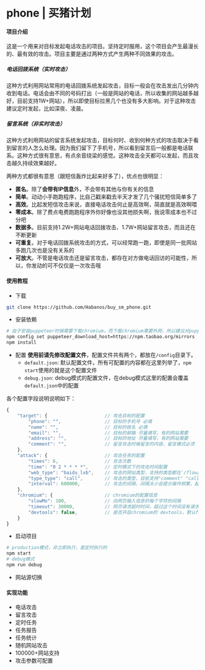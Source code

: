 # phone | 买猪计划

#### 项目介绍


这是一个用来对目标发起电话攻击的项目。坚持定时服用，这个项目会产生最漫长的、最有效的攻击。项目主要是通过两种方式产生两种不同效果的攻击。

##### 电话回拨系统（实时攻击）
这种方式利用网站常用的电话回拨系统发起攻击，目标一般会在攻击发出几分钟内收到电话。电话会由不同的号码打出（一般是网站的电话，所以收集的网站越多越好，目前支持1W+网站），所以即使目标拉黑几个也没有多大影响。对于这种攻击建议定时发起，比如深夜、凌晨。

##### 留言系统（非实时攻击）
这种方式利用网站的留言系统发起攻击，目标何时、收到何种方式的攻击取决于看到留言的人怎么处理。因为我们留下了手机号，所以看到留言后一般都是电话联系。这种方式很有意思，有点余音绕梁的感觉。这种攻击全天都可以发起，而且攻击越久持续效果越好。

两种方式都很有意思（跟短信轰炸比起来好多了），优点也很明显：

- **匿名**。除了**会带有IP信息**外，不会带有其他与你有关的信息
- **简单**。动动小手跑跑程序，比自己戳来戳去半天才发了几个骚扰短信简单多了
- **高效**。比起发短信攻击来说，直接电话攻击何止是高效啊，简直就是高效啊喂
- **零成本**。除了费点电费跑跑程序外你好像也没其他损失啊，我说零成本也不过分吧
- **数据多**。目前支持1.2W+网站电话回拨攻击、1.7W+网站留言攻击，而且还在不断更新
- **可重复**。对于电话回拨系统攻击的方式，可以经常跑一跑，即使是同一批网站多跑几次也是没有关系的
- **可放大**。不管是电话攻击还是留言攻击，都存在对方做电话回访的可能性，所以，你发动的可不仅仅是一次攻击哦

#### 使用教程


- 下载
```sh
git clone https://github.com/Habanos/buy_sm_phone.git

```

- 安装依赖

```sh
# 由于安装puppeteer时候需要下载chromium，而下载chromium需要外网，所以建议对puppeteer使用国内镜像下载，加上下面这句
npm config set puppeteer_download_host=https://npm.taobao.org/mirrors
npm install
```

- 配置
**使用前请先修改配置文件**，配置文件共有两个，都放在`/config`目录下。
    - `default.json`: 默认配置文件，所有可配置的内容都在这里列举了，`npm start`使用的就是这个配置文件
    - `debug.json`: debug模式的配置文件，在debug模式这里的配置会覆盖`default.json`中的配置

各个配置字段说明说明如下：
```js
{
    "target": {                     // 攻击目标的配置
        "phone": "",                // 目标的手机号 必填
        "name": "",                 // 目标的姓名 必填
        "email": "",                // 目标的邮箱 尽量填写，有的网站需要
        "address": "",              // 目标的地址 尽量填写，有的网站需要
        "comment": "",              // 留言攻击时候留言的内容，留言模式必须
    },
    "attack": {                     // 攻击任务的配置
        "times": 6,                 // 攻击次数
        "time": "0 2 * * * *",      // 定时模式下的攻击时间配置
        "web_type": "baidu_lxb",    // 攻击的网站类型，支持的类型都在`/flow/flow.js`中定义
        "type_type": "call",        // 攻击的类型，目前支持"comment" "call"两种
        "interval": 600000,         // 攻击的间隔，间隔太小会提示操作频繁，起不到攻击作用，默认60s
    },
    "chromium": {                   // chromium的配置信息
        "slowMo": 100,              // 向网页输入信息的每个字符的间隔
        "timeout": 30000,           // 网页请求超时时间，超过这个时间没有请求完成，这个任务就算失败
        "devtools": false,          // 是否开启chromium的 devtools，默认false就好
    }
}
```

- 启动项目
```sh
# production模式，非立即执行，是定时执行的
npm start
# debug模式
npm run debug
```

- 网站源切换
#### 实现功能

- 电话攻击
- 留言攻击
- 定时任务
- 任务报告
- 任务统计
- 随机网站攻击
- 100000+网站支持
- 攻击参数可配置